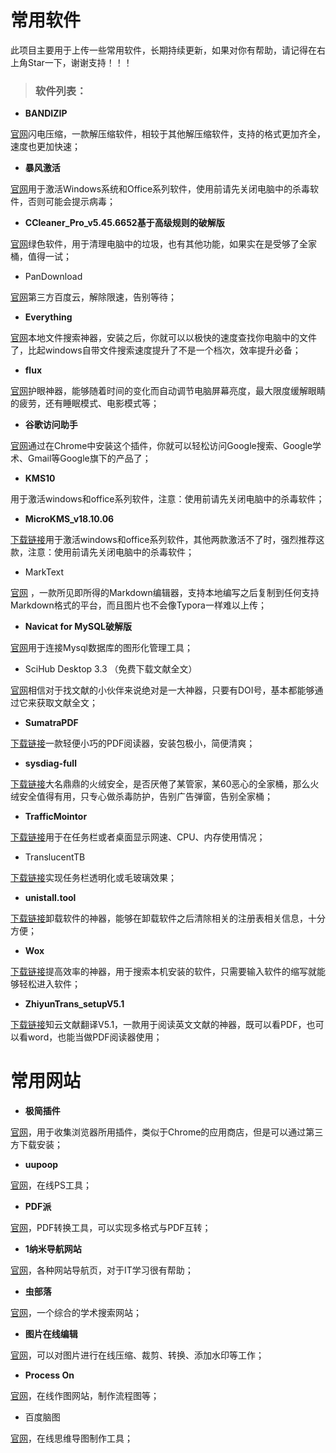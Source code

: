 # 常用软件

此项目主要用于上传一些常用软件，长期持续更新，如果对你有帮助，请记得在右上角Star一下，谢谢支持！！！

> ### 软件列表：

-   **BANDIZIP**

[官网](https://cn.bandisoft.com/)闪电压缩，一款解压缩软件，相较于其他解压缩软件，支持的格式更加齐全，速度也更加快速；

-   **暴风激活**

[官网](http://www.baofengjihuo.com/)用于激活Windows系统和Office系列软件，使用前请先关闭电脑中的杀毒软件，否则可能会提示病毒；

-   **CCleaner_Pro_v5.45.6652基于高级规则的破解版**

[官网](https://www.ccleaner.com/)绿色软件，用于清理电脑中的垃圾，也有其他功能，如果实在是受够了全家桶，值得一试；

-   PanDownload

[官网](http://pandownload.com/)第三方百度云，解除限速，告别等待；

-   **Everything**

[官网](https://www.voidtools.com/zh-cn/)本地文件搜索神器，安装之后，你就可以以极快的速度查找你电脑中的文件了，比起windows自带文件搜索速度提升了不是一个档次，效率提升必备；

-   **flux**

[官网](https://justgetflux.com/)护眼神器，能够随着时间的变化而自动调节电脑屏幕亮度，最大限度缓解眼睛的疲劳，还有睡眠模式、电影模式等；

-   **谷歌访问助手**

[官网](https://chrome.google.com/webstore/detail/%E8%B0%B7%E6%AD%8C%E8%AE%BF%E9%97%AE%E5%8A%A9%E6%89%8B/gocklaboggjfkolaknpbhddbaopcepfp?hl=zh-CN)通过在Chrome中安装这个插件，你就可以轻松访问Google搜索、Google学术、Gmail等Google旗下的产品了；

-   **KMS10**

用于激活windows和office系列软件，注意：使用前请先关闭电脑中的杀毒软件；

-   **MicroKMS_v18.10.06**

[下载链接](https://www.52pojie.cn/forum.php?mod=viewthread&tid=813872)用于激活windows和office系列软件，其他两款激活不了时，强烈推荐这款，注意：使用前请先关闭电脑中的杀毒软件；

-   MarkText

[官网](https://marktext.app/) ，一款所见即所得的Markdown编辑器，支持本地编写之后复制到任何支持Markdown格式的平台，而且图片也不会像Typora一样难以上传；

-   **Navicat for MySQL破解版**

[官网](https://www.navicat.com.cn/download/navicat-for-mysql)用于连接Mysql数据库的图形化管理工具；

-   SciHub Desktop 3.3 （免费下载文献全文）

[官网](http://sci-hub.tw/)相信对于找文献的小伙伴来说绝对是一大神器，只要有DOI号，基本都能够通过它来获取文献全文；

-   **SumatraPDF**

[下载链接](https://www.sumatrapdfreader.org/free-pdf-reader.html)一款轻便小巧的PDF阅读器，安装包极小，简便清爽；

-   **sysdiag-full**

[下载链接](https://www.huorong.cn/)大名鼎鼎的火绒安全，是否厌倦了某管家，某60恶心的全家桶，那么火绒安全值得有用，只专心做杀毒防护，告别广告弹窗，告别全家桶；

-   **TrafficMointor**

[下载链接](https://github.com/zhongyang219/TrafficMonitor)用于在任务栏或者桌面显示网速、CPU、内存使用情况；

-   TranslucentTB

[下载链接](https://github.com/TranslucentTB/TranslucentTB)实现任务栏透明化或毛玻璃效果；

-   **unistall.tool**

[下载链接](https://www.crystalidea.com/uninstall-tool)卸载软件的神器，能够在卸载软件之后清除相关的注册表相关信息，十分方便；

-   **Wox**

[下载链接](http://www.wox.one/)提高效率的神器，用于搜索本机安装的软件，只需要输入软件的缩写就能够轻松进入软件；

-   **ZhiyunTrans_setupV5.1**

[下载链接](http://trans.zhiyunwenxian.cn:8080/login.html)知云文献翻译V5.1，一款用于阅读英文文献的神器，既可以看PDF，也可以看word，也能当做PDF阅读器使用；

# 常用网站

-   **极简插件**

[官网](https://chrome.zzzmh.cn/)，用于收集浏览器所用插件，类似于Chrome的应用商店，但是可以通过第三方下载安装；

-   **uupoop**

[官网](https://www.uupoop.com/)，在线PS工具；

-   **PDF派**

[官网](https://www.pdfpai.com/)，PDF转换工具，可以实现多格式与PDF互转；

-   **1纳米导航网站**

[官网](http://1nami.com/)，各种网站导航页，对于IT学习很有帮助；

-   **虫部落**

[官网](https://search.chongbuluo.com/)，一个综合的学术搜索网站；

-   **图片在线编辑**

[官网](https://www.iloveimg.com/zh-cn)，可以对图片进行在线压缩、裁剪、转换、添加水印等工作；

-   **Process On**

[官网](https://v3.processon.com/)，在线作图网站，制作流程图等；

-   百度脑图

[官网](http://naotu.baidu.com/)，在线思维导图制作工具；
